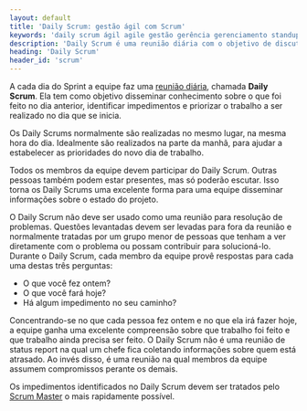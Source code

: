 ```yaml
---
layout: default
title: 'Daily Scrum: gestão ágil com Scrum'
keywords: 'daily scrum ágil agile gestão gerência gerenciamento standup meeting'
description: 'Daily Scrum é uma reunião diária com o objetivo de discutir o que foi feito no dia anterior e priorizar o trabalho do dia que se inicia.'
heading: 'Daily Scrum'
header_id: 'scrum'
---
```


A cada dia do Sprint a equipe faz uma [reunião diária][rd], chamada **Daily Scrum**. Ela tem como objetivo disseminar conhecimento sobre o que foi feito no dia anterior, identificar impedimentos e priorizar o trabalho a ser realizado no dia que se inicia.

Os Daily Scrums normalmente são realizadas no mesmo lugar, na mesma hora do dia. Idealmente são realizados na parte da manhã, para ajudar a estabelecer as prioridades do novo dia de trabalho.

Todos os membros da equipe devem participar do Daily Scrum. Outras pessoas também podem estar presentes, mas só poderão escutar. Isso torna os Daily Scrums uma excelente forma para uma equipe disseminar informações sobre o estado do projeto.

O Daily Scrum não deve ser usado como uma reunião para resolução de problemas. Questões levantadas devem ser levadas para fora da reunião e normalmente tratadas por um grupo menor de pessoas que tenham a ver diretamente com o problema ou possam contribuir para solucioná-lo. Durante o Daily Scrum, cada membro da equipe provê respostas para cada uma destas três perguntas:

* O que você fez ontem?
* O que você fará hoje?
* Há algum impedimento no seu caminho?

Concentrando-se no que cada pessoa fez ontem e no que ela irá fazer hoje, a equipe ganha uma excelente compreensão sobre que trabalho foi feito e que trabalho ainda precisa ser feito. O Daily Scrum não é uma reunião de status report na qual um chefe fica coletando informações sobre quem está atrasado. Ao invés disso, é uma reunião na qual membros da equipe assumem compromissos perante os demais.

Os impedimentos identificados no Daily Scrum devem ser tratados pelo [Scrum Master][sma] o mais rapidamente possível.

[rd]:			/xp/praticas/reuniao_pe
[sma]:			/scrum/scrum_master